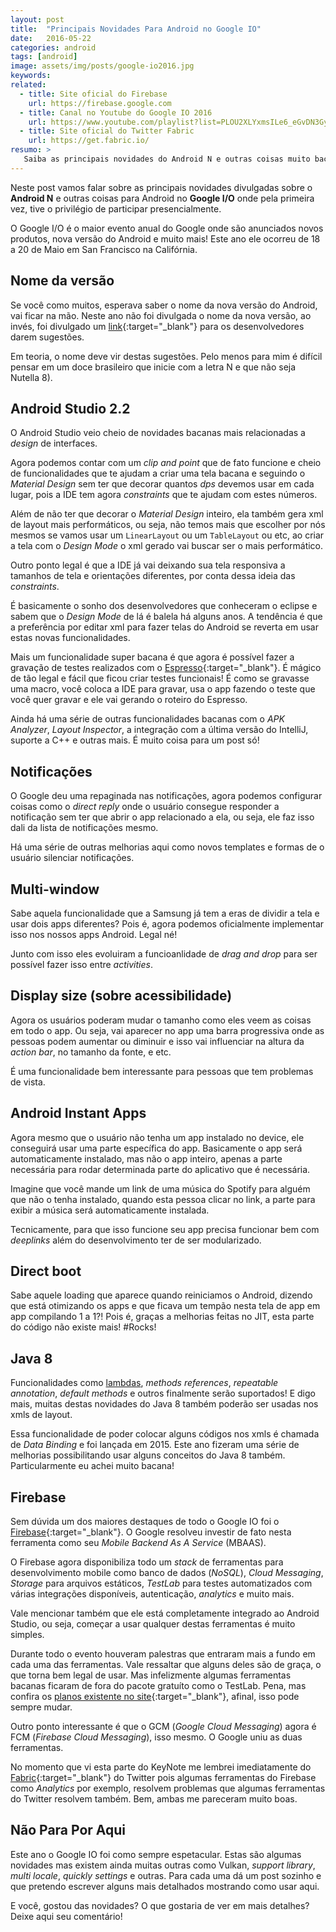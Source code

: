 ```yaml
---
layout: post
title:  "Principais Novidades Para Android no Google IO"
date:   2016-05-22
categories: android
tags: [android]
image: assets/img/posts/google-io2016.jpg
keywords:
related:
  - title: Site oficial do Firebase
    url: https://firebase.google.com
  - title: Canal no Youtube do Google IO 2016
    url: https://www.youtube.com/playlist?list=PLOU2XLYxmsILe6_eGvDN3GyiodoV3qNSC
  - title: Site oficial do Twitter Fabric
    url: https://get.fabric.io/
resumo: >
   Saiba as principais novidades do Android N e outras coisas muito bacanas para desenvolvedores Android lançadas no Google IO. Você também pode assistir ao meu vídeo inédito <a href='https://www.youtube.com/watch?v=cIZCaKCn9D0' target='_blank'>Resumão do Google IO</a>.
---
```


Neste post vamos falar sobre as principais novidades divulgadas sobre o **Android N** e outras coisas para Android no **Google I/O** onde pela primeira vez, tive o privilégio de participar presencialmente.

O Google I/O é o maior evento anual do Google onde são anunciados novos produtos, nova versão do Android e muito mais! Este ano ele ocorreu de 18 a 20 de Maio em San Francisco na Califórnia.

## Nome da versão

Se você como muitos, esperava saber o nome da nova versão do Android, vai ficar na mão. Neste ano não foi divulgada o nome da nova versão, ao invés, foi divulgado um [link](http://android.com/n){:target="_blank"} para os desenvolvedores darem sugestões. 

Em teoria, o nome deve vir destas sugestões. Pelo menos para mim é difícil pensar em um doce brasileiro que inicie com a letra N e que não seja Nutella 8).  


## Android Studio 2.2

O Android Studio veio cheio de novidades bacanas mais relacionadas a *design* de interfaces. 

Agora podemos contar com um *clip and point* que de fato funcione e cheio de funcionalidades que te ajudam a criar uma tela bacana e seguindo o *Material Design* sem ter que decorar quantos *dps* devemos usar em cada lugar, pois a IDE tem agora *constraints* que te ajudam com estes números.

Além de não ter que decorar o *Material Design* inteiro, ela também gera xml de layout mais performáticos, ou seja, não temos mais que escolher por nós mesmos se vamos usar um `LinearLayout` ou um `TableLayout` ou etc, ao criar a tela com o *Design Mode* o xml gerado vai buscar ser o mais performático.

Outro ponto legal é que a IDE já vai deixando sua tela responsiva a tamanhos de tela e orientações diferentes, por conta dessa ideia das *constraints*.

É basicamente o sonho dos desenvolvedores que conheceram o eclipse e sabem que o *Design Mode* de lá é balela há alguns anos. A tendência é que a preferência por editar xml para fazer telas do Android se reverta em usar estas novas funcionalidades.

Mais um funcionalidade super bacana é que agora é possível fazer a gravação de testes realizados com o [Espresso](https://google.github.io/android-testing-support-library/docs/espresso){:target="_blank"}. É mágico de tão legal e fácil que ficou criar testes funcionais! É como se gravasse uma macro, você coloca a IDE para gravar, usa o app fazendo o teste que você quer gravar e ele vai gerando o roteiro do Espresso.

Ainda há uma série de outras funcionalidades bacanas com o *APK Analyzer*, *Layout Inspector*, a integração com a última versão do IntelliJ, suporte a C++ e outras mais. É muito coisa para um post só!


## Notificações

O Google deu uma repaginada nas notificações, agora podemos configurar coisas como o *direct reply* onde o usuário consegue responder a notificação sem ter que abrir o app relacionado a ela, ou seja, ele faz isso dali da lista de notificações mesmo.

Há uma série de outras melhorias aqui como novos templates e formas de o usuário silenciar notificações.


## Multi-window 

Sabe aquela funcionalidade que a Samsung já tem a eras de dividir a tela e usar dois apps diferentes? Pois é, agora podemos oficialmente implementar isso nos nossos apps Android. Legal né! 

Junto com isso eles evoluiram a funcioanlidade de *drag and drop* para ser possível fazer isso entre *activities*.


## Display size (sobre acessibilidade)

Agora os usuários poderam mudar o tamanho como eles veem as coisas em todo o app. Ou seja, vai aparecer no app uma barra progressiva onde as pessoas podem aumentar ou diminuir e isso vai influenciar na altura da *action bar*, no tamanho da fonte, e etc.

É uma funcionalidade bem interessante para pessoas que tem problemas de vista.


## Android Instant Apps

Agora mesmo que o usuário não tenha um app instalado no device, ele conseguirá usar uma parte específica do app. Basicamente o app será automaticamente instalado, mas não o app inteiro, apenas a parte necessária para rodar determinada parte do aplicativo que é necessária.

Imagine que você mande um link de uma música do Spotify para alguém que não o tenha instalado, quando esta pessoa clicar no link, a parte para exibir a música será automaticamente instalada.

Tecnicamente, para que isso funcione seu app precisa funcionar bem com *deeplinks* além do desenvolvimento ter de ser modularizado. 


## Direct boot

Sabe aquele loading que aparece quando reiniciamos o Android, dizendo que está otimizando os apps e que ficava um tempão nesta tela de app em app compilando 1 a 1?! Pois é, graças a melhorias feitas no JIT, esta parte do código não existe mais! #Rocks!


## Java 8 

Funcionalidades como [lambdas](http://suelengc.com/2016/java-8-lambdas/), *methods references*, *repeatable annotation*, *default methods* e outros finalmente serão suportados! E digo mais, muitas destas novidades do Java 8 também poderão ser usadas nos xmls de layout. 

Essa funcionalidade de poder colocar alguns códigos nos xmls é chamada de *Data Binding* e foi lançada em 2015. Este ano fizeram uma série de melhorias possibilitando usar alguns conceitos do Java 8 também. Particularmente eu achei muito bacana!


## Firebase

Sem dúvida um dos maiores destaques de todo o Google IO foi o [Firebase](https://firebase.google.com){:target="_blank"}. O Google resolveu investir de fato nesta ferramenta como seu *Mobile Backend As A Service* (MBAAS). 

O Firebase agora disponibiliza todo um *stack* de ferramentas para desenvolvimento mobile como banco de dados (*NoSQL*), *Cloud Messaging*, *Storage* para arquivos estáticos, *TestLab* para testes automatizados com várias integrações disponíveis, autenticação, *analytics* e muito mais. 

Vale mencionar também que ele está completamente integrado ao Android Studio, ou seja, começar a usar qualquer destas ferramentas é muito simples.

Durante todo o evento houveram palestras que entraram mais a fundo em cada uma das ferramentas. Vale ressaltar que alguns deles são de graça, o que torna bem legal de usar. Mas infelizmente algumas ferramentas bacanas ficaram de fora do pacote gratuíto como o TestLab. Pena, mas confira os [planos existente no site](https://firebase.google.com/pricing){:target="_blank"}, afinal, isso pode sempre mudar.

Outro ponto interessante é que o GCM (*Google Cloud Messaging*) agora é FCM (*Firebase Cloud Messaging*), isso mesmo. O Google uniu as duas ferramentas.

No momento que vi esta parte do KeyNote me lembrei imediatamente do [Fabric](https://get.fabric.io/){:target="_blank"} do Twitter pois algumas ferramentas do Firebase como *Analytics* por exemplo, resolvem problemas que algumas ferramentas do Twitter resolvem também. Bem, ambas me pareceram muito boas.


## Não Para Por Aqui

Este ano o Google IO foi como sempre espetacular. Estas são algumas novidades mas existem ainda muitas outras como Vulkan, *support library*, *multi locale*, *quickly settings* e outras. Para cada uma dá um post sozinho e que pretendo escrever alguns mais detalhados mostrando como usar aqui.

E você, gostou das novidades? O que gostaria de ver em mais detalhes? Deixe aqui seu comentário!


